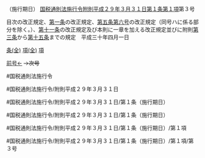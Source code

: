 （施行期日）
[国税通則法施行令附則平成２９年３月３１日第１条第１項](国税通則法施行＿令附則平成２９年３月３１日第１条第１項)第３号

目次の改正規定、[第一条](国税通則法施行＿令附則平成２９年３月３１日第１条第１項)の改正規定、[第五条](国税通則法施行＿令附則平成２９年３月３１日第５条第１項)[第六号](国税通則法施行＿令附則平成２９年３月３１日第１条第１項第６号)の改正規定（同号ハに係る部分を除く。）、[第十一条](国税通則法施行＿令附則平成２９年３月３１日第１１条第１項)の改正規定及び本則に一章を加える改正規定並びに附則[第三条](国税通則法施行＿令附則平成２９年３月３１日第３条第１項)から[第十五条](国税通則法施行＿令附則平成２９年３月３１日第１５条第１項)までの規定　平成三十年四月一日

[条(全)](国税通則法施行＿令附則平成２９年３月３１日第１条_.md)    [項(全)](国税通則法施行＿令附則平成２９年３月３１日第１条第１項_.md)    [項](国税通則法施行＿令附則平成２９年３月３１日第１条第１項.md)

[前号←](国税通則法施行＿令附則平成２９年３月３１日第１条第１項第２号.md)  ~~→次号~~

#国税通則法施行令

#国税通則法施行令/附則平成２９年３月３１日

#国税通則法施行令/附則平成２９年３月３１日/第１条（施行期日）

#国税通則法施行令/附則平成２９年３月３１日/第１条（施行期日）

#国税通則法施行令/附則平成２９年３月３１日/第１条（施行期日）/第１項

#国税通則法施行令/附則平成２９年３月３１日/第１条（施行期日）/第１項/第３号

